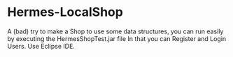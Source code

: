 # Hermes-LocalShop
A (bad) try to make a Shop to use some data structures, you can run easily by executing the HermesShopTest.jar file
In that you can Register and Login Users. Use Eclipse IDE.
